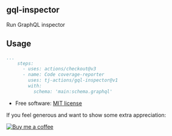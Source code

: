 ## gql-inspector

Run GraphQL inspector

## Usage

```yaml
...
    steps:
      - uses: actions/checkout@v3
      - name: Code coverage-reporter
        uses: tj-actions/gql-inspector@v1
        with:
          schema: 'main:schema.graphql'
```

*   Free software: [MIT license](LICENSE)

If you feel generous and want to show some extra appreciation:

[![Buy me a coffee][buymeacoffee-shield]][buymeacoffee]

[buymeacoffee]: https://www.buymeacoffee.com/jackton1

[buymeacoffee-shield]: https://www.buymeacoffee.com/assets/img/custom_images/orange_img.png
